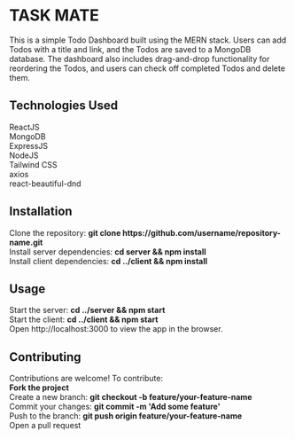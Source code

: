 <h1><b>TASK MATE</b></h1>
This is a simple Todo Dashboard built using the MERN stack. Users can add Todos with a title and link, and the Todos are saved to a MongoDB database. The dashboard also includes drag-and-drop functionality for reordering the Todos, and users can check off completed Todos and delete them.

<h2><b>Technologies Used</b></h2>
 ReactJS<br>
 MongoDB<br>
 ExpressJS<br>
 NodeJS<br>
 Tailwind CSS<br>
 axios<br>
 react-beautiful-dnd<br>

<h2><b>Installation</b></h2>
Clone the repository: <b>git clone https://github.com/username/repository-name.git</b><br>
Install server dependencies: <b>cd server && npm install</b><br>
Install client dependencies: <b>cd ../client && npm install</b><br>

<h2><b>Usage</b></h2>
Start the server: <b>cd ../server && npm start</b><br>
Start the client: <b>cd ../client && npm start</b><br>
Open http://localhost:3000 to view the app in the browser.<br>

<h2><b>Contributing</b></h2>
Contributions are welcome! To contribute:<br>
<b>Fork the project</b><br>
Create a new branch: <b>git checkout -b feature/your-feature-name</b><br>
Commit your changes: <b>git commit -m 'Add some feature'</b><br>
Push to the branch: <b>git push origin feature/your-feature-name</b><br>
Open a pull request<br>

